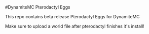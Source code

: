 #DynamiteMC Pterodactyl Eggs

This repo contains beta release Pterodactyl Eggs for DynamiteMC

Make sure to upload a world file after pterodactyl finishes it's install!
